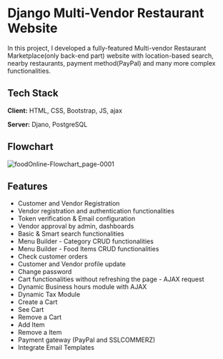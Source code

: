 
# Django Multi-Vendor Restaurant Website

In this project, I developed a fully-featured Multi-vendor Restaurant Marketplace(only back-end part) website with location-based search, nearby restaurants, payment method(PayPal) and many more complex functionalities.

## Tech Stack

**Client:** HTML, CSS, Bootstrap, JS, ajax

**Server:** Djano, PostgreSQL

## Flowchart

![foodOnline-Flowchart_page-0001](https://user-images.githubusercontent.com/114524714/201487886-1a7d670b-7fd6-4b0a-a1ce-bd67fd081dd1.jpg)


## Features

- Customer and Vendor Registration
- Vendor registration and authentication functionalities
- Token verification & Email configuration
- Vendor approval by admin, dashboards
- Basic & Smart search functionalities
- Menu Builder - Category CRUD functionalities
- Menu Builder - Food Items CRUD functionalities
- Check customer orders
- Customer and Vendor profile update
- Change password
- Cart functionalities without refreshing the page - AJAX request
- Dynamic Business hours module with AJAX
- Dynamic Tax Module
- Create a Cart
- See Cart
- Remove a Cart
- Add Item
- Remove a Item
- Payment gateway (PayPal and SSLCOMMERZ)
- Integrate Email Templates

